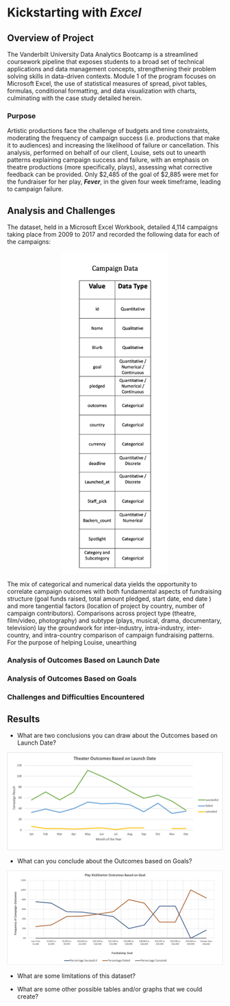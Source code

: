# **Kickstarting with _Excel_**

## Overview of Project
 The Vanderbilt University Data Analytics Bootcamp is a streamlined coursework pipeline that exposes students to a broad set of technical applications and data management concepts, strengthening their problem solving skills in data-driven contexts. Module 1 of the program focuses on Microsoft Excel, the use of statistical measures of spread, pivot tables, formulas, conditional formatting, and data visualization with charts, culminating with the case study detailed herein.  

### Purpose
Artistic productions face the challenge of budgets and time constraints, moderating the frequency of campaign success (i.e. productions that make it to audiences) and increasing the likelihood of failure or cancellation.  This analysis, performed on behalf of our client, Louise, sets out to unearth patterns explaining campaign success and failure, with an emphasis on theatre productions (more specifically, plays), assessing what corrective feedback can be provided. Only $2,485 of the goal of $2,885 were met for the fundraiser for her play, **_Fever_**, in the given four week timeframe, leading to campaign failure. 
## Analysis and Challenges

The dataset, held in a Microsoft Excel Workbook, detailed 4,114 campaigns taking place from 2009 to 2017 and recorded the following data for each of the campaigns:
 
<div style="text-align:center"><img src="Resources/DataTypes.png" alt="your alt text" width="250"/>
<div style="text-align:left">

The mix of categorical and numerical data yields the opportunity to correlate campaign outcomes with both fundamental aspects of fundraising structure  (goal funds raised, total amount pledged, start date, end date ) and more tangential factors (location of project by country, number of campaign contributors).  Comparisons across project type (theatre, film/video, photography) and subtype (plays, musical, drama, documentary, television) lay the groundwork for inter-industry, intra-industry, inter-country, and intra-country comparison of campaign fundraising patterns.  For the purpose of helping Louise, unearthing

### Analysis of Outcomes Based on Launch Date


### Analysis of Outcomes Based on Goals

### Challenges and Difficulties Encountered


## Results

- What are two conclusions you can draw about the Outcomes based on Launch Date?

<img src="Resources/Theater_Outcomes_vs_Launch.png" alt="your alt text" width="600"/>

- What can you conclude about the Outcomes based on Goals?

<img src="Resources/Outcomes_vs_Goals.png" alt="your alt text" width="600"/>

- What are some limitations of this dataset?

- What are some other possible tables and/or graphs that we could create?
